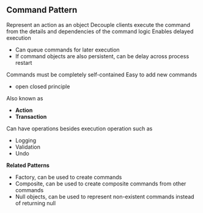 
## Command Pattern

Represent an action as an object
Decouple clients execute the command from the details and dependencies of the command logic
Enables delayed execution

- Can queue commands for later execution
- If command objects are also persistent, can be delay across process restart

Commands must be completely self-contained
Easy to add new commands

- open closed principle

Also known as

- **Action**
- **Transaction**

Can have operations besides execution operation such as

- Logging
- Validation
- Undo

**Related Patterns**

- Factory, can be used to create commands
- Composite, can be used to create composite commands from other commands
- Null objects, can be used to represent non-existent commands instead of returning null
